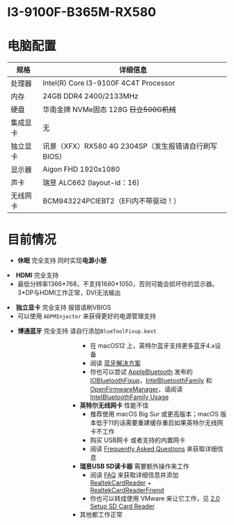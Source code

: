 # I3-9100F-B365M-RX580
# 电脑配置
<table>
<thead>
<tr>
<th>规格</th>
<th>详细信息</th>
</tr>
</thead>
<tbody>
<tr>
<td>处理器</td>
<td>Intel(R) Core I3-9100F 4C4T Processor</td>
</tr>
<tr>
<td>内存</td>
<td>24GB DDR4 2400/2133MHz</td>
</tr>
<tr>
<td>硬盘</td>
<td>华南金牌 NVMe固态 128G <del>日立500G机械</del></td>
</tr>
<tr>
<td>集成显卡</td>
<td>无</td>
</tr>
<tr>
<td>独立显卡</td>
<td>讯景（XFX）RX580 4G 2304SP（发生报错请自行刷写BIOS）</td>
</tr>
<tr>
<td>显示器</td>
<td>Aigon FHD 1920x1080</td>
</tr>
<tr>
<td>声卡</td>
<td>瑞昱 ALC662 (layout-id：16)</td>
</tr>
<tr>
<td>无线网卡</td>
<td>BCM943224PCIEBT2（EFI内不带驱动！）</td>
</tr>
</tbody>
</table>

# 目前情况
<ul dir="auto">
<li><strong>休眠</strong> 完全支持 同时实现<strong>电源小憩</strong></li>
</ul>
</li>
<li><strong>HDMI</strong> 完全支持
<ul dir="auto">
<li>最低分辨率1366*768，不支持1680*1050，否则可能会损坏你的显示器。3*DP与HDMI工作正常，DVI无法输出</li>
</ul>
</li>
<li><strong>独立显卡</strong> 完全支持  报错请刷VBIOS
<ul dir="auto">
<li>可以使用 <code>ADPMInjector</code> 来获得更好的电源管理支持</li>
</ul>
</li>
<ul dir="auto">
<li><strong>博通蓝牙</strong> 完全支持 请自行添加<code>BlueToolFixup.kext</code>
<ul dir="auto"> 
<ul dir="auto">
<ul dir="auto">
<ul dir="auto">
<ul dir="auto">
<ul dir="auto">
<ul dir="auto">
<li>在 macOS12 上，英特尔蓝牙支持更多蓝牙4.x设备</li>
<li>阅读 <a href="https://github.com/daliansky/XiaoMi-Pro-Hackintosh/wiki/%E8%93%9D%E7%89%99%E8%A7%A3%E5%86%B3%E6%96%B9%E6%A1%88">蓝牙解决方案</a></li>
<li>你也可以尝试 <a href="https://github.com/AppleBluetooth">AppleBluetooth</a> 发布的 <a href="https://github.com/AppleBluetooth/IOBluetoothFixup">IOBluetoothFixup</a>，<a href="https://github.com/AppleBluetooth/IntelBluetoothFamily">IntelBluetoothFamily</a> 和 <a href="https://github.com/AppleBluetooth/OpenFirmwareManager">OpenFirmwareManager</a>，请阅读 <a href="https://github.com/AppleBluetooth/IntelBluetoothFamily#usage">IntelBluetoothFamily Usage</a></li>
</ul>
</li>
<li><strong>英特尔无线网卡</strong> 性能不佳
<ul dir="auto">
<li>推荐使用 macOS Big Sur 或更高版本；macOS 版本低于11的话需要重建缓存重启如果英特尔无线网卡不工作</li>
<li>购买 USB网卡 或者支持的内置网卡</li>
<li>阅读 <a href="https://openintelwireless.github.io/itlwm/FAQ.html" rel="nofollow">Frequently Asked Questions</a> 来获取详细信息</li>
</ul>
</li>
<li><strong>瑞昱USB SD读卡器</strong> 需要额外操作来工作
<ul dir="auto">
<li>阅读 <a href="https://github.com/0xFireWolf/RealtekCardReader/blob/main/Docs/FAQ.md">FAQ</a> 来获取详细信息并添加 <a href="https://github.com/0xFireWolf/RealtekCardReader">RealtekCardReader</a> + <a href="https://github.com/0xFireWolf/RealtekCardReaderFriend">RealtekCardReaderFriend</a></li>
<li>你也可以转成使用 VMware 来让它工作，见 <a href="https://github.com/ManuGithubSteam/XiaoMi-Pro-2018-HackintoshOC/wiki/2.0-Setup-SD-Card-Reader">2.0 Setup SD Card Reader</a></li>
</ul>
</li>
<li>其他都工作正常</li>
</ul>
